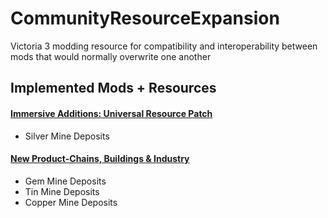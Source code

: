 # CommunityResourceExpansion
Victoria 3 modding resource for compatibility and interoperability between mods that would normally overwrite one another

## Implemented Mods + Resources
#### [Immersive Additions: Universal Resource Patch](https://steamcommunity.com/sharedfiles/filedetails/?id=2885170662)

- Silver Mine Deposits

#### [New Product-Chains, Buildings & Industry](https://steamcommunity.com/sharedfiles/filedetails/?id=2883964912)

- Gem Mine Deposits
- Tin Mine Deposits
- Copper Mine Deposits
